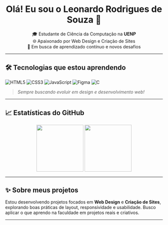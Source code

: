 <h1 align="center">Olá! Eu sou o Leonardo Rodrigues de Souza 👋</h1>

<p align="center">
🎓 Estudante de Ciência da Computação na <strong>UENP</strong><br>
🌐 Apaixonado por Web Design e Criação de Sites<br>
🚀 Em busca de aprendizado contínuo e novos desafios
</p>

---

## 🛠️ Tecnologias que estou aprendendo

![HTML5](https://img.shields.io/badge/-HTML5-E34F26?style=flat&logo=html5&logoColor=white)
![CSS3](https://img.shields.io/badge/-CSS3-1572B6?style=flat&logo=css3)
![JavaScript](https://img.shields.io/badge/-JavaScript-F7DF1E?style=flat&logo=javascript&logoColor=000)
![Figma](https://img.shields.io/badge/-Figma-000000?style=flat&logo=figma)
![C](https://img.shields.io/badge/-C-00599C?style=flat&logo=c&logoColor=white)

> *Sempre buscando evoluir em design e desenvolvimento web!*

---

## 📈 Estatísticas do GitHub

<div align="center">
  <img height="150em" src="https://github-readme-stats.vercel.app/api?username=leockignuss1&show_icons=true&theme=tokyonight&count_private=true"/>
  <img height="150em" src="https://github-readme-stats.vercel.app/api/top-langs/?username=leockignuss1&layout=compact&theme=tokyonight"/>
</div>

---

## ✨ Sobre meus projetos

Estou desenvolvendo projetos focados em **Web Design** e **Criação de Sites**, explorando boas práticas de layout, responsividade e usabilidade. Busco aplicar o que aprendo na faculdade em projetos reais e criativos.

---

